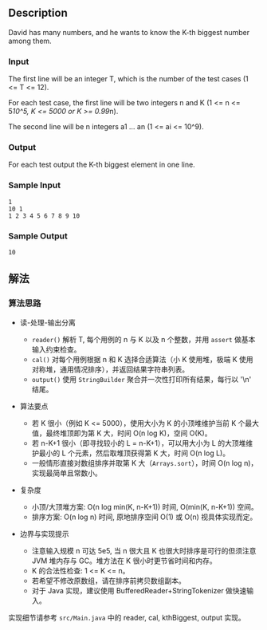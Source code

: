 ## Description

David has many numbers, and he wants to know the K-th biggest number among them.

### Input

The first line will be an integer T, which is the number of the test cases (1 <= T <= 12).

For each test case, the first line will be two integers n and K (1 <= n <= 5*10^5, K <= 5000 or K >= 0.99*n).

The second line will be n integers a1 ... an (1 <= ai <= 10^9).

### Output

For each test output the K-th biggest element in one line.

### Sample Input

```log
1
10 1
1 2 3 4 5 6 7 8 9 10
```

### Sample Output

```log
10
```

## 解法

### 算法思路

- 读-处理-输出分离
  - `reader()` 解析 T, 每个用例的 n 与 K 以及 n 个整数，并用 `assert` 做基本输入约束检查。
  - `cal()` 对每个用例根据 n 和 K 选择合适算法（小 K 使用堆，极端 K 使用对称堆，通用情况排序），并返回结果字符串列表。
  - `output()` 使用 `StringBuilder` 聚合并一次性打印所有结果，每行以 '\n' 结尾。

- 算法要点
  - 若 K 很小（例如 K <= 5000），使用大小为 K 的小顶堆维护当前 K 个最大值，最终堆顶即为第 K 大，时间 O(n log K)，空间 O(K)。
  - 若 n-K+1 很小（即寻找较小的 L = n-K+1），可以用大小为 L 的大顶堆维护最小的 L 个元素，然后取堆顶获得第 K 大，时间 O(n log L)。
  - 一般情形直接对数组排序并取第 K 大（`Arrays.sort`），时间 O(n log n)，实现最简单且常数小。

- 复杂度
  - 小顶/大顶堆方案: O(n log min(K, n-K+1)) 时间, O(min(K, n-K+1)) 空间。
  - 排序方案: O(n log n) 时间, 原地排序空间 O(1) 或 O(n) 视具体实现而定。

- 边界与实现提示
  - 注意输入规模 n 可达 5e5, 当 n 很大且 K 也很大时排序是可行的但须注意 JVM 堆内存与 GC。堆方法在 K 很小时更节省时间和内存。
  - K 的合法性检查: 1 <= K <= n。
  - 若希望不修改原数组，请在排序前拷贝数组副本。
  - 对于 Java 实现，建议使用 BufferedReader+StringTokenizer 做快速输入。

实现细节请参考 `src/Main.java` 中的 reader, cal, kthBiggest, output 实现。
